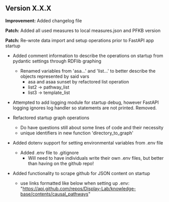 ## Version X.X.X
**Improvement:** Added changelog file

**Patch:** Added all used measures to local measures.json and PFKB version

**Patch:** Re-wrote data import and setup operations prior to FastAPI app startup

- Added comment information to describe the operations on startup from pydantic settings through RDFlib graphing
    - Renamed variables from 'asa...' and 'list...' to better describe the objects represented by said vars
        - asa and asaa sunset by refactored list operation
        - list2 -> pathway_list
        - list3 -> template_list

- Attempted to add logging module for startup debug, however FastAPI logging ignores log handler so statements are not printed. Removed.

- Refactored startup graph operations
    - Do have questions still about some lines of code and their necessity
    - unique identifiers in new function 'directory_to_graph'

- Added dotenv support for setting environmental variables from .env file
    - Added .env file to .gitignore
        - Will need to have individuals write their own .env files, but better than having on the github repo!

- Added functionality to scrape github for JSON content on startup
    - use links formatted like below when setting up .env:
    "https://api.github.com/repos/Display-Lab/knowledge-base/contents/causal_pathways"